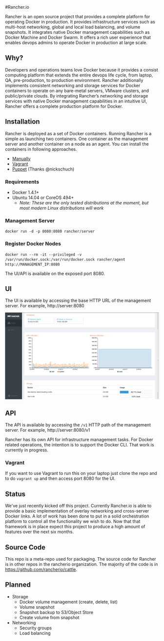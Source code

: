 #Rancher.io

Rancher is an open source project that provides a complete platform for operating Docker in production. It provides infrastructure services such as multi-host networking, global and local load balancing, and volume snapshots. It integrates native Docker management capabilities such as Docker Machine and Docker Swarm. It offers a rich user experience that enables devops admins to operate Docker in production at large scale.

## Why?

Developers and operations teams love Docker because it provides a consist computing platform that extends the entire devops life cycle, from laptop, QA, pre-production, to production environment. Rancher additionally implements consistent networking and storage services for Docker containers to operate on any bare-metal servers, VMware clusters, and public/private clouds. By integrating Rancher’s networking and storage services with native Docker management capabilities in an intuitive UI, Rancher offers a complete production platform for Docker.

## Installation

Rancher is deployed as a set of Docker containers.  Running Rancher is a simple as launching two containers.  One container as the management server and another container on a node as an agent.  You can install the containers in following approaches.

* [Manually](#installation)
* [Vagrant](#vagrant)
* [Puppet](https://github.com/nickschuch/puppet-rancher) (Thanks @nickschuch) 

### Requirements

* Docker 1.4.1+
* Ubuntu 14.04 or CoreOS 494+
    * *Note: These are the only tested distributions at the moment, but most modern Linux distributions will work*

### Management Server

    docker run -d -p 8080:8080 rancher/server

### Register Docker Nodes

    docker run --rm -it --privileged -v /var/run/docker.sock:/var/run/docker.sock rancher/agent http://MANAGEMENT_IP:8080

The UI/API is available on the exposed port 8080.

## UI

The UI is available by accessing the base HTTP URL of the management server.  For example, http://server:8080

![UI](docs/host.png)

## API

The API is available by accessing the `/v1` HTTP path of the management server.  For example, http://server:8080/v1

Rancher has its own API for infrastructure management tasks.  For Docker related operations, the intention is to support the Docker CLI.  That work is currently in progress.

### Vagrant

If you want to use Vagrant to run this on your laptop just clone the repo and to do `vagrant up` and then access port 8080 for the UI.

## Status

We've just recently kicked off this project.  Currently Rancher.io is able to provide a basic implementation of overlay networking and cross-server Docker links.  A lot of work has been done to put in a solid orchestration platform to control all the functionality we wish to do.  Now that that framework is in place expect this project to produce a high amount of features over the next six months.

## Source Code

This repo is a meta-repo used for packaging.  The source code for Rancher is in other repos in the rancherio organization.  The majority of the code is in https://github.com/rancherio/cattle.

## Planned

* Storage
    * Docker volume management (create, delete, list)
    * Volume snapshot
    * Snapshot backup to S3/Object Store
    * Create volume from snapshot
* Networking
    * Security groups
    * Load balancing

